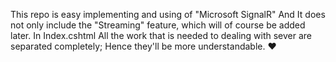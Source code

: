 
This repo is easy implementing and using of "Microsoft SignalR" And It does not only include the "Streaming" feature, which will of course be added later.
In Index.cshtml All the work that is needed to dealing with sever are separated completely; Hence they'll be more understandable. ❤

